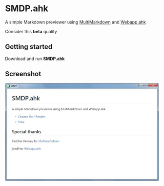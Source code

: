 # SMDP.ahk
A simple Markdown previewer using [MultiMarkdown](http://fletcherpenney.net/multimarkdown/) and [Webapp.ahk](https://github.com/joedf/Webapp.ahk)

Consider this **beta** quality
  
## Getting started
Download and run **SMDP.ahk**  

## Screenshot
![screenshot](screenshot.jpg)